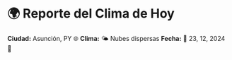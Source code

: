 # 🌍 Reporte del Clima de Hoy

**Ciudad:** Asunción, PY 🌐
**Clima:** 🌤️ Nubes dispersas
**Fecha:** 📅 23, 12, 2024 🚀
